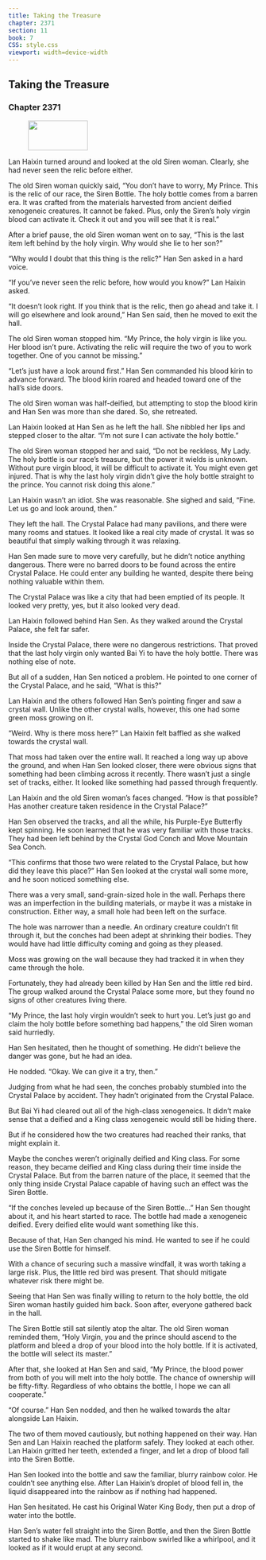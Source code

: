 ```yaml
---
title: Taking the Treasure
chapter: 2371
section: 11
book: 7
CSS: style.css
viewport: width=device-width
---
```


## Taking the Treasure

### Chapter 2371

<figure>
	<img src="../Images/gem.gif" alt="" id="gem" width="120" height="60" />
</figure>

Lan Haixin turned around and looked at the old Siren woman. Clearly, she had never seen the relic before either.

The old Siren woman quickly said, “You don’t have to worry, My Prince. This is the relic of our race, the Siren Bottle. The holy bottle comes from a barren era. It was crafted from the materials harvested from ancient deified xenogeneic creatures. It cannot be faked. Plus, only the Siren’s holy virgin blood can activate it. Check it out and you will see that it is real.”

After a brief pause, the old Siren woman went on to say, “This is the last item left behind by the holy virgin. Why would she lie to her son?”

“Why would I doubt that this thing is the relic?” Han Sen asked in a hard voice.

“If you’ve never seen the relic before, how would you know?” Lan Haixin asked.

“It doesn’t look right. If you think that is the relic, then go ahead and take it. I will go elsewhere and look around,” Han Sen said, then he moved to exit the hall.

The old Siren woman stopped him. “My Prince, the holy virgin is like you. Her blood isn’t pure. Activating the relic will require the two of you to work together. One of you cannot be missing.”

“Let’s just have a look around first.” Han Sen commanded his blood kirin to advance forward. The blood kirin roared and headed toward one of the hall’s side doors.

The old Siren woman was half-deified, but attempting to stop the blood kirin and Han Sen was more than she dared. So, she retreated.

Lan Haixin looked at Han Sen as he left the hall. She nibbled her lips and stepped closer to the altar. “I’m not sure I can activate the holy bottle.”

The old Siren woman stopped her and said, “Do not be reckless, My Lady. The holy bottle is our race’s treasure, but the power it wields is unknown. Without pure virgin blood, it will be difficult to activate it. You might even get injured. That is why the last holy virgin didn’t give the holy bottle straight to the prince. You cannot risk doing this alone.”

Lan Haixin wasn’t an idiot. She was reasonable. She sighed and said, “Fine. Let us go and look around, then.”

They left the hall. The Crystal Palace had many pavilions, and there were many rooms and statues. It looked like a real city made of crystal. It was so beautiful that simply walking through it was relaxing.

Han Sen made sure to move very carefully, but he didn’t notice anything dangerous. There were no barred doors to be found across the entire Crystal Palace. He could enter any building he wanted, despite there being nothing valuable within them.

The Crystal Palace was like a city that had been emptied of its people. It looked very pretty, yes, but it also looked very dead.

Lan Haixin followed behind Han Sen. As they walked around the Crystal Palace, she felt far safer.

Inside the Crystal Palace, there were no dangerous restrictions. That proved that the last holy virgin only wanted Bai Yi to have the holy bottle. There was nothing else of note.

But all of a sudden, Han Sen noticed a problem. He pointed to one corner of the Crystal Palace, and he said, “What is this?”

Lan Haixin and the others followed Han Sen’s pointing finger and saw a crystal wall. Unlike the other crystal walls, however, this one had some green moss growing on it.

“Weird. Why is there moss here?” Lan Haixin felt baffled as she walked towards the crystal wall.

That moss had taken over the entire wall. It reached a long way up above the ground, and when Han Sen looked closer, there were obvious signs that something had been climbing across it recently. There wasn’t just a single set of tracks, either. It looked like something had passed through frequently.

Lan Haixin and the old Siren woman’s faces changed. “How is that possible? Has another creature taken residence in the Crystal Palace?”

Han Sen observed the tracks, and all the while, his Purple-Eye Butterfly kept spinning. He soon learned that he was very familiar with those tracks. They had been left behind by the Crystal God Conch and Move Mountain Sea Conch.

“This confirms that those two were related to the Crystal Palace, but how did they leave this place?” Han Sen looked at the crystal wall some more, and he soon noticed something else.

There was a very small, sand-grain-sized hole in the wall. Perhaps there was an imperfection in the building materials, or maybe it was a mistake in construction. Either way, a small hole had been left on the surface.

The hole was narrower than a needle. An ordinary creature couldn’t fit through it, but the conches had been adept at shrinking their bodies. They would have had little difficulty coming and going as they pleased.

Moss was growing on the wall because they had tracked it in when they came through the hole.

Fortunately, they had already been killed by Han Sen and the little red bird. The group walked around the Crystal Palace some more, but they found no signs of other creatures living there.

“My Prince, the last holy virgin wouldn’t seek to hurt you. Let’s just go and claim the holy bottle before something bad happens,” the old Siren woman said hurriedly.

Han Sen hesitated, then he thought of something. He didn’t believe the danger was gone, but he had an idea.

He nodded. “Okay. We can give it a try, then.”

Judging from what he had seen, the conches probably stumbled into the Crystal Palace by accident. They hadn’t originated from the Crystal Palace.

But Bai Yi had cleared out all of the high-class xenogeneics. It didn’t make sense that a deified and a King class xenogeneic would still be hiding there.

But if he considered how the two creatures had reached their ranks, that might explain it.

Maybe the conches weren’t originally deified and King class. For some reason, they became deified and King class during their time inside the Crystal Palace. But from the barren nature of the place, it seemed that the only thing inside Crystal Palace capable of having such an effect was the Siren Bottle.

“If the conches leveled up because of the Siren Bottle…” Han Sen thought about it, and his heart started to race. The bottle had made a xenogeneic deified. Every deified elite would want something like this.

Because of that, Han Sen changed his mind. He wanted to see if he could use the Siren Bottle for himself.

With a chance of securing such a massive windfall, it was worth taking a large risk. Plus, the little red bird was present. That should mitigate whatever risk there might be.

Seeing that Han Sen was finally willing to return to the holy bottle, the old Siren woman hastily guided him back. Soon after, everyone gathered back in the hall.

The Siren Bottle still sat silently atop the altar. The old Siren woman reminded them, “Holy Virgin, you and the prince should ascend to the platform and bleed a drop of your blood into the holy bottle. If it is activated, the bottle will select its master.”

After that, she looked at Han Sen and said, “My Prince, the blood power from both of you will melt into the holy bottle. The chance of ownership will be fifty-fifty. Regardless of who obtains the bottle, I hope we can all cooperate.”

“Of course.” Han Sen nodded, and then he walked towards the altar alongside Lan Haixin.

The two of them moved cautiously, but nothing happened on their way. Han Sen and Lan Haixin reached the platform safely. They looked at each other. Lan Haixin gritted her teeth, extended a finger, and let a drop of blood fall into the Siren Bottle.

Han Sen looked into the bottle and saw the familiar, blurry rainbow color. He couldn’t see anything else. After Lan Haixin’s droplet of blood fell in, the liquid disappeared into the rainbow as if nothing had happened.

Han Sen hesitated. He cast his Original Water King Body, then put a drop of water into the bottle.

Han Sen’s water fell straight into the Siren Bottle, and then the Siren Bottle started to shake like mad. The blurry rainbow swirled like a whirlpool, and it looked as if it would erupt at any second.